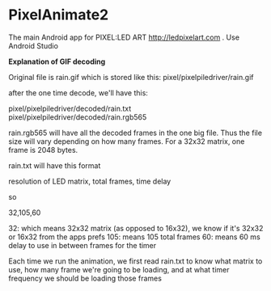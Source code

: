 PixelAnimate2
============

The main Android app for PIXEL:LED ART http://ledpixelart.com . Use Android Studio

__Explanation of GIF decoding__

Original file is rain.gif
which is stored like this: pixel/pixelpiledriver/rain.gif

after the one time decode, we'll have this:

pixel/pixelpiledriver/decoded/rain.txt
pixel/pixelpiledriver/decoded/rain.rgb565

rain.rgb565 will have all the decoded frames in the one big file. Thus the file size will vary depending on how many frames. For a 32x32 matrix, one frame is 2048 bytes. 

rain.txt will have this format

resolution of LED matrix, total frames, time delay

so

32,105,60

32: which means 32x32 matrix (as opposed to 16x32), we know if it's 32x32 or 16x32 from the apps prefs
105: means 105 total frames
60: means 60 ms delay to use in between frames for the timer

Each time we run the animation, we first read rain.txt to know what matrix to use, how many frame we're going to be loading, and at what timer frequency we should be loading those frames

